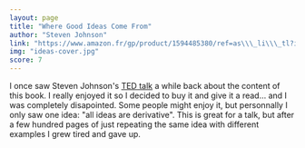 ```yaml
---
layout: page
title: "Where Good Ideas Come From"
author: "Steven Johnson"
link: "https://www.amazon.fr/gp/product/1594485380/ref=as\\\_li\\\_tl?ie=UTF8&camp=1642&creative=6746&creativeASIN=1594485380&linkCode=as2&tag=mg092-21"
img: "ideas-cover.jpg"
score: 7
---
```


I once saw Steven Johnson's [TED talk][1] a while back about the content of this book. I really enjoyed it so I decided to buy it and give it a read... and I was completely disapointed. Some people might enjoy it, but personnally I only saw one idea: "all ideas are derivative". This is great for a talk, but after a few hundred pages of just repeating the same idea with different examples I grew tired and gave up. 


[1]:	http://www.ted.com/talks/steven_johnson_where_good_ideas_come_from?language=en